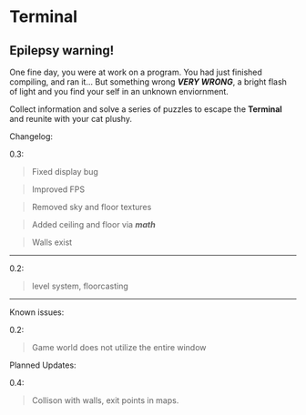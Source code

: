 # Terminal

## Epilepsy warning!

One fine day, you were at work on a program. You had just finished compiling, and ran it... But something wrong ***VERY WRONG***, a bright flash of light and you find your self in an unknown enviornment.

Collect information and solve a series of puzzles to escape the **Terminal** and reunite with your cat plushy.


Changelog:

0.3: 
  
  >Fixed display bug
  
  >Improved FPS
  
  >Removed sky and floor textures
  
  >Added ceiling and floor via ***math***
  
  >Walls exist

---

0.2:
  >level system, floorcasting

---

Known issues:

0.2: 
  
  >Game world does not utilize the entire window

Planned Updates:

0.4:
 >Collison with walls, exit points in maps.

